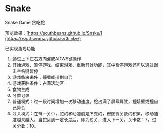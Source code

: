 # Snake
Snake Game 贪吃蛇

预览效果：[https://southbeanz.github.io/Snake/](https://southbeanz.github.io/Snake/)

已实现游戏功能
1. 通过上下左右方向键或ADWS键操作
2. 开始游戏、暂停游戏、结束游戏、重新开始功能，其中暂停游戏还可以通过敲击空格键暂停
3. 游戏结束条件：撞墙或撞到自己
4. 游戏获胜条件：占满活动区
5. 食物生成
6. 分数记录
7. 普通模式：过一段时间增加一次移动速度。蛇占满了屏幕算胜，撞墙壁或撞自己算负
8. 过关模式：在每一关中，蛇的移动速度是不变的，但随着关数的积累，移动速度越来越大。当蛇达到一定长度后，即为过关，进入下一关。关卡数：7，过关分数：10。